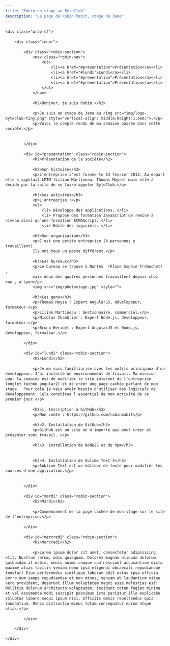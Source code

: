 ```yaml
---
title: "Robin en stage au ByteClub"
description: "La page de Robin Mabit, stage de 3eme"
---
```


<style>
	.robin-section {
		margin: 2em 0;
		padding: 2em;
		border: 1px solid #ddd;
		box-shadow: 10px 10px 5px -4px #ddd;
		background-color: #fefefe;
		clear: both;
	}
	.robin-nav {
		float: right;
	}
</style>

<section>

	<div class="wrap cf">

		<div class="inner">

			<div class="robin-section">
				<nav class="robin-nav">
					<ul>
						<li><a href="#presentation">Présentation</a></li>
						<li><a href="#lundi">Lundi</a></li>
						<li><a href="#preeentation">Présentation</a></li>
						<li><a href="#preeentation">Présentation</a></li>
					</ul>
				</nav>

				<h2>Bonjour, je suis Robin.</h2>

				<p>Je suis en stage de 3eme au <img src="img/logo-byteclub-tiny.png" style="vertical-align: middle;height:1.5em;">.</p>
				<p>Voici le compte rendu de ma semaine passée dans cette société.</p>


			</div>

			<div id="presentation" class="robin-section">
				<h2>Présentation de la société</h2>

				<h3>Son histoire</h3>
				<p>L'entreprise s'est formée le 13 février 2013. Au depart elle s'appelait LMTM (Lilian Martineau, Thomas Moyse) mais elle à décidé par la suite de se faire appeler ByteClub.</p>

				<h3>Ses activités</h3>
				<p>L'entreprise :</p>
				<ul>
					<li> Développe des applications. </li>
					<li> Propose des formation JavaScript de remise à niveau ainsi qu'une formation ECMAScript. </li>
					<li> Edite des logiciels. </li>
				
				<h3>Son organisation</h3>
				<p>C'est une petite entreprise (4 personnes y travaillent).
				Ils ont tous un poste différent.</p>

				<h3>Les bureaux</h3>
				<p>Le bureau se trouve à Nantes  (Place Sophie Trebuchet) ,
				mais deux des quatres personnes travaillent depuis chez eux , à Lyon</p>
				<img src="img/photostage.jpg" style="">

				<h3>Les gens</h3>
				<p>Thomas Moyse : Expert AngularJS, développeur, formateur.</p>
				<p>Lilian Martineau : Gestionnaire, commercial.</p>
				<p>Nicolas Chambrier : Expert Node.js, développeur, formateur.</p>
				<p>Bruno Heridet : Expert AngularJS et Node.js, développeur, formateur.</p>

			</div>

			<div id="lundi" class="robin-section">
				<h2>Lundi</h2>

				<p>Je me suis familliarisé avec les outils principaux d'un developpeur. J'ai installé un environnement de travail. Ma mission pour la semaine est de modifier le site internet de l'entreprise (onglet techno angular2) et de créer une page cachée parlant de mon stage . Pour cela je vais avoir besoin d'utiliser des logiciels de développement. Cela constitue l'essentiel de mon activité de ce premier jour.</p>

				<h3>1. Inscription à GitHub</h3>
				<p>Mon comte : https://github.com/robinmabit</p>

				<h3>2. Installation de GitGub</h3>
				<p>GitHub est un site où n'importe qui peut créer et présenter sont travail. </p>

				<h3>3. Installation de NodeJS et de npm</h3>


				<h3>4. Installation de Sulime Text 3</h3>
				<p>Sublime Text est un éditeur de texte pour modifier les sources d'une application.</p>
		
			
			</div>

			<div id="mardi" class="robin-section">
				<h2>Mardi</h2>

				<p>Commencement de la page cachée de mon stage sur le site de l'entreprise.</p>

			</div>

			<div id="mercredi" class="robin-section">
				<h2>Mercredi</h2>

				<p>Lorem ipsum dolor sit amet, consectetur adipisicing elit. Nostrum rerum, odio quisquam. Dolorem magnam aliquam dolorum quibusdam at nobis, omnis animi cumque cum nesciunt accusantium dicta maxime alias facilis veniam nemo ipsa eligendi obcaecati repudiandae tenetur! Eius perferendis similique laborum odit natus ipsa officia porro eum saepe repudiandae et non minus, veniam ab laudantium vitae vero provident, deserunt illum voluptatem magni esse molestias est! Mollitia dolorum architecto voluptatem, incidunt totam fugiat minima et vel assumenda modi suscipit possimus iste pariatur illo explicabo voluptas labore sequi ipsum nisi, officiis omnis repellendus quis laudantium. Omnis distinctio minus totam consequatur earum atque alias.</p>

			</div>


<!--
			<h1>Le logo de l'entreprise:</h1>
			<img src="img/mascot-byteclub-medaillon.png" alt="mascotte byteclub" style="width:20%">
			<h1>Le ByteClub, C'est quoi ?</h1>
			<ul>
				<li>C'est une entreprise de dévellopement</li>
			</ul>
			<p>Le nom secodaire est LMTM</p>

			<p>Ils créent des applications à la demande des clients</p>
			<p>L'entreprise se situe à Nantes(13 place Sophie Trebuchet)</p>

			<h2>Lundi:</h2>
			<p>-installation des outils de base d'un développeur</p>
			<p>-creation d'un compte GitHub</p>


			<h2>GitHub, C'est quoi ?</h2>
			<p>GitHub est un site où n'importe qui peut créer et proposer leurs travails dans un </p>-->

		</div>

	</div>

</section>

